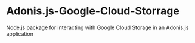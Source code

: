 # Adonis.js-Google-Cloud-Storrage
Node.js package for interacting with Google Cloud Storage in an Adonis.js application
